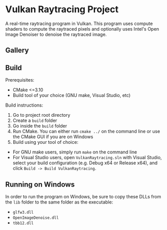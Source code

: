 # Vulkan Raytracing Project
A real-time raytracing program in Vulkan. This program uses compute shaders to compute the raytraced pixels and optionally uses Intel's Open Image Denoiser to denoise the raytraced image.

## Gallery

## Build
Prerequisites:
- CMake <=3.10
- Build tool of your choice (GNU make, Visual Studio, etc)

Build instructions:
1. Go to project root directory
2. Create a `build` folder
3. Go inside the `build` folder
4. Run CMake. You can either run `cmake ../` on the command line or use the CMake GUI if you are on Windows
5. Build using your tool of choice:
- For GNU make users, simply run `make` on the command line
- For Visual Studio users, open `VulkanRaytracing.sln` with Visual Studio, select your build configuration (e.g. Debug x64 or Release x64), and click `Build -> Build VulkanRaytracing`.

## Running on Windows
In order to run the program on Windows, be sure to copy these DLLs from the `lib` folder to the same folder as the executable:
- `glfw3.dll`
- `OpenImageDenoise.dll`
- `tbb12.dll`